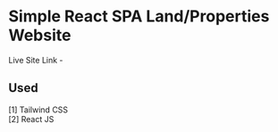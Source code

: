 # Simple React SPA Land/Properties Website

Live Site Link -

## Used
[1] Tailwind CSS </br>
[2] React JS
